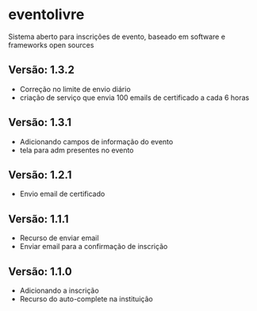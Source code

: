 eventolivre
===========

Sistema aberto para inscrições de evento, baseado em software e frameworks open sources

## Versão: 1.3.2

* Correção no limite de envio diário
* criação de serviço que envia 100 emails de certificado a cada 6 horas

## Versão: 1.3.1

* Adicionando campos de informação do evento
* tela para adm presentes no evento

## Versão: 1.2.1

* Envio email de certificado


## Versão: 1.1.1

* Recurso de enviar email
* Enviar email para a confirmação de inscrição

## Versão: 1.1.0

* Adicionando a inscrição
* Recurso do auto-complete na instituição
